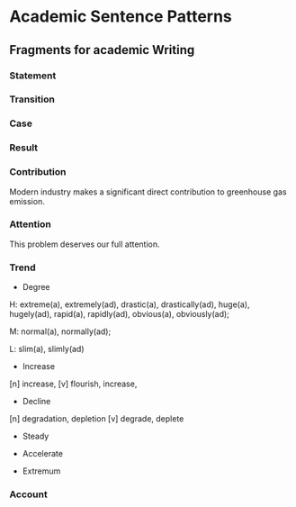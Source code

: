 # Academic Sentence Patterns 

## Fragments for academic Writing

### Statement

### Transition

### Case

### Result

### Contribution

Modern industry makes a significant direct contribution to greenhouse gas emission.

### Attention

This problem deserves our full attention.

### Trend

* Degree
  
H: extreme(a), extremely(ad), drastic(a), drastically(ad), huge(a), hugely(ad), rapid(a), rapidly(ad), obvious(a), obviously(ad);

M: normal(a), normally(ad);

L: slim(a), slimly(ad)

* Increase

[n] increase,
[v] flourish, increase,

* Decline

[n] degradation, depletion
[v] degrade, deplete

* Steady

* Accelerate

* Extremum

### Account



